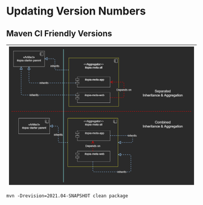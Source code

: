 # Updating Version Numbers 

## Maven CI Friendly Versions

| ![project-structure](diagrams/project-structure.png "project-structure") |
| --- |

``` 
mvn -Drevision=2021.04-SNAPSHOT clean package
```